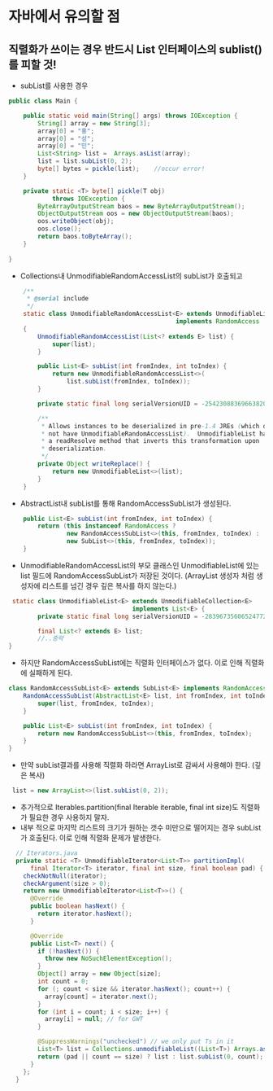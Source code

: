 # 자바에서 유의할 점

## 직렬화가 쓰이는 경우 반드시 List 인터페이스의 sublist()를 피할 것!
- subList를 사용한 경우 
~~~java
public class Main {

    public static void main(String[] args) throws IOException {
        String[] array = new String[3];
        array[0] = "홍";
        array[0] = "성";
        array[0] = "민";
        List<String> list =  Arrays.asList(array);
        list = list.subList(0, 2);
        byte[] bytes = pickle(list);    //occur error!
    }

    private static <T> byte[] pickle(T obj)
            throws IOException {
        ByteArrayOutputStream baos = new ByteArrayOutputStream();
        ObjectOutputStream oos = new ObjectOutputStream(baos);
        oos.writeObject(obj);
        oos.close();
        return baos.toByteArray();
    }
    
}
~~~

- Collections내 UnmodifiableRandomAccessList의 subList가 호출되고
~~~java
    /**
     * @serial include
     */
    static class UnmodifiableRandomAccessList<E> extends UnmodifiableList<E>
                                              implements RandomAccess
    {
        UnmodifiableRandomAccessList(List<? extends E> list) {
            super(list);
        }

        public List<E> subList(int fromIndex, int toIndex) {
            return new UnmodifiableRandomAccessList<>(
                list.subList(fromIndex, toIndex));
        }

        private static final long serialVersionUID = -2542308836966382001L;

        /**
         * Allows instances to be deserialized in pre-1.4 JREs (which do
         * not have UnmodifiableRandomAccessList).  UnmodifiableList has
         * a readResolve method that inverts this transformation upon
         * deserialization.
         */
        private Object writeReplace() {
            return new UnmodifiableList<>(list);
        }
    }
~~~

- AbstractList내 subList를 통해 RandomAccessSubList가 생성된다.
~~~java
    public List<E> subList(int fromIndex, int toIndex) {
        return (this instanceof RandomAccess ?
                new RandomAccessSubList<>(this, fromIndex, toIndex) :
                new SubList<>(this, fromIndex, toIndex));
    }
~~~
- UnmodifiableRandomAccessList의 부모 클래스인 UnmodifiableList에 있는 list 필드에 RandomAccessSubList가 저장된 것이다. (ArrayList 생성자 처럼 생성자에 리스트를 넘긴 경우 깊은 복사를 하지 않는다.)
~~~java
 static class UnmodifiableList<E> extends UnmodifiableCollection<E>
                                  implements List<E> {
        private static final long serialVersionUID = -283967356065247728L;

        final List<? extends E> list;
        //..중략
}
~~~

- 하지만 RandomAccessSubList에는 직렬화 인터페이스가 없다. 이로 인해 직렬화에 실패하게 된다.
~~~java
class RandomAccessSubList<E> extends SubList<E> implements RandomAccess {
    RandomAccessSubList(AbstractList<E> list, int fromIndex, int toIndex) {
        super(list, fromIndex, toIndex);
    }

    public List<E> subList(int fromIndex, int toIndex) {
        return new RandomAccessSubList<>(this, fromIndex, toIndex);
    }
}
~~~

- 만약 subList결과를 사용해 직렬화 하라면 ArrayList로 감싸서 사용해야 한다. (깊은 복사)
~~~java
 list = new ArrayList<>(list.subList(0, 2));
~~~

- 추가적으로 Iterables.partition(final Iterable<T> iterable, final int size)도 직렬화가 필요한 경우 사용하지 말자.
- 내부 적으로 마지막 리스트의 크기가 원하는 갯수 미만으로 떨어지는 경우 subList가 호출된다. 이로 인해 직렬화 문제가 발생한다.
~~~ java
  // Iterators.java
  private static <T> UnmodifiableIterator<List<T>> partitionImpl(
      final Iterator<T> iterator, final int size, final boolean pad) {
    checkNotNull(iterator);
    checkArgument(size > 0);
    return new UnmodifiableIterator<List<T>>() {
      @Override
      public boolean hasNext() {
        return iterator.hasNext();
      }

      @Override
      public List<T> next() {
        if (!hasNext()) {
          throw new NoSuchElementException();
        }
        Object[] array = new Object[size];
        int count = 0;
        for (; count < size && iterator.hasNext(); count++) {
          array[count] = iterator.next();
        }
        for (int i = count; i < size; i++) {
          array[i] = null; // for GWT
        }

        @SuppressWarnings("unchecked") // we only put Ts in it
        List<T> list = Collections.unmodifiableList((List<T>) Arrays.asList(array));
        return (pad || count == size) ? list : list.subList(0, count);
      }
    };
  }
~~~
